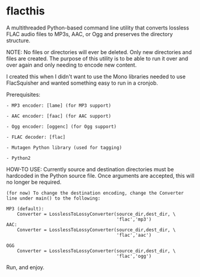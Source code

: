 flacthis
========

A multithreaded Python-based command line utility that converts lossless FLAC 
audio files to MP3s, AAC, or Ogg and preserves the directory structure.

NOTE: No files or directories will ever be deleted. Only new directories and
 files are created. The purpose of this utility is to be able to run it over
 and over again and only needing to encode new content.

I created this when I didn't want to use the Mono libraries needed to use
 FlacSquisher and wanted something easy to run in a cronjob.


Prerequisites:

	- MP3 encoder: [lame] (for MP3 support)

	- AAC encoder: [faac] (for AAC support)

	- Ogg encoder: [oggenc] (for Ogg support)

	- FLAC decoder: [flac] 

	- Mutagen Python library (used for tagging)

	- Python2

HOW-TO USE:
	Currently source and destination directories must be hardcoded in the Python source file. Once arguments are
accepted, this will no longer be required. 

	(for now) To change the destination encoding, change the Converter line under main() to the following:

	MP3 (default):
	    Converter = LosslessToLossyConverter(source_dir,dest_dir, \
	                                         'flac','mp3')
	AAC:
	    Converter = LosslessToLossyConverter(source_dir,dest_dir, \
        	                                 'flac','aac')

	OGG
	    Converter = LosslessToLossyConverter(source_dir,dest_dir, \
                	                         'flac','ogg')

Run, and enjoy.
